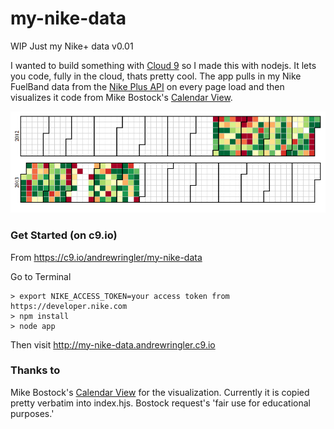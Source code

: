 my-nike-data
============

WIP Just my Nike+ data v0.01

I wanted to build something with [Cloud 9](https://c9.io) so I made this with nodejs. It lets you code, fully in the cloud, thats pretty cool.
The app pulls in my Nike FuelBand data from the [Nike Plus API](https://developer.nike.com) on every page load and then 
visualizes it code from Mike Bostock's [Calendar View](http://bl.ocks.org/mbostock/4063318).

![Andrew's NikePlus Data from Aug 2012 to 2013](documentation/nike-data.png)

### Get Started (on c9.io)
From https://c9.io/andrewringler/my-nike-data

Go to Terminal

    > export NIKE_ACCESS_TOKEN=your access token from https://developer.nike.com
    > npm install
    > node app
    
Then visit http://my-nike-data.andrewringler.c9.io

### Thanks to
Mike Bostock's [Calendar View](http://bl.ocks.org/mbostock/4063318) for the visualization. Currently
it is copied pretty verbatim into index.hjs. Bostock request's 'fair use for educational purposes.'
